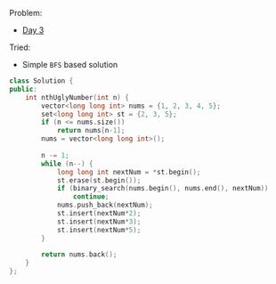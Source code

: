 Problem: 
   - [Day 3](https://leetcode.com/explore/challenge/card/july-leetcoding-challenge/544/week-1-july-1st-july-7th/3380/)

Tried: 
   - Simple `BFS` based solution


```c++
class Solution {
public:
    int nthUglyNumber(int n) {
        vector<long long int> nums = {1, 2, 3, 4, 5};
        set<long long int> st = {2, 3, 5};
        if (n <= nums.size())
            return nums[n-1];
        nums = vector<long long int>();
        
        n -= 1;
        while (n--) {
            long long int nextNum = *st.begin();
            st.erase(st.begin());
            if (binary_search(nums.begin(), nums.end(), nextNum))
                continue;
            nums.push_back(nextNum);
            st.insert(nextNum*2);
            st.insert(nextNum*3);
            st.insert(nextNum*5);        
        }
        
        return nums.back();
    }
};
```
